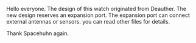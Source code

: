 Hello everyone.
The design of this watch originated from Deauther.
The new design reserves an expansion port.
The expansion port can connect external antennas or sensors.
you can read other files for details.

Thank Spacehuhn again.
